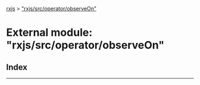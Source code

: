 [rxjs](../README.md) > ["rxjs/src/operator/observeOn"](../modules/_rxjs_src_operator_observeon_.md)

# External module: "rxjs/src/operator/observeOn"

## Index

---

